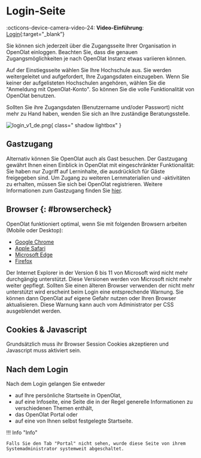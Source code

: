 # Login-Seite

:octicons-device-camera-video-24: **Video-Einführung**: [Login](<https://www.youtube.com/embed/Sy5cXJL7K90>){:target="_blank”} 

Sie können sich jederzeit über die Zugangsseite Ihrer Organisation in OpenOlat einloggen. Beachten Sie, dass die genauen Zugangsmöglichkeiten je nach OpenOlat Instanz etwas variieren können.

Auf der Einstiegsseite wählen Sie Ihre Hochschule aus. Sie werden weitergeleitet und aufgefordert, Ihre Zugangsdaten einzugeben. Wenn Sie keiner der aufgelisteten Hochschulen angehören, wählen Sie  die "Anmeldung mit OpenOlat-Konto". So können Sie die volle Funktionalität von OpenOlat benutzen.

Sollten Sie ihre Zugangsdaten (Benutzername und/oder Passwort) nicht mehr zu Hand haben, wenden Sie sich an Ihre zuständige Beratungsstelle.

![login_v1_de.png](assets/login_v1_de.png){ class=" shadow lightbox" }
  
## Gastzugang

Alternativ können Sie OpenOlat auch als Gast besuchen. Der Gastzugang gewährt Ihnen einen Einblick in OpenOlat mit eingeschränkter Funktionalität: Sie haben nur Zugriff auf Lerninhalte, die ausdrücklich für Gäste freigegeben sind. Um Zugang zu weiteren Lernmaterialien und -aktivitäten zu erhalten, müssen Sie sich bei OpenOlat registrieren. Weitere Informationen zum Gastzugang finden Sie [hier](../basic_concepts/guest_access.de.md).

## Browser {: #browsercheck}

OpenOlat funktioniert optimal, wenn Sie mit folgenden Browsern arbeiten (Mobile oder Desktop):

* [Google Chrome](http://www.google.com/chrome/)
* [Apple Safari](http://www.apple.com/safari/)
* [Microsoft Edge](https://www.microsoft.com/edge)
* [Firefox](http://www.mozilla.org/firefox/)

Der Internet Explorer in der Version 6 bis 11 von Microsoft wird nicht mehr durchgängig unterstützt. Diese Versionen werden von Microsoft nicht mehr weiter gepflegt. Sollten Sie einen älteren Browser verwenden der nicht mehr unterstützt wird erscheint beim Login eine entsprechende Warnung. Sie können dann OpenOlat auf eigene Gefahr nutzen oder Ihren Browser aktualisieren. Diese Warnung kann auch vom Administrator per CSS ausgeblendet werden.

## Cookies & Javascript

Grundsätzlich muss ihr Browser Session Cookies akzeptieren und Javascript muss aktiviert sein.

## Nach dem Login

Nach dem Login gelangen Sie entweder

* auf Ihre persönliche Startseite in OpenOlat, 
* auf eine Infoseite, eine Seite die in der Regel generelle Informationen zu verschiedenen Themen enthält, 
* das OpenOlat Portal oder 
* auf eine von Ihnen selbst festgelegte Startseite. 

!!! Info "Info"

    Falls Sie den Tab "Portal" nicht sehen, wurde diese Seite von ihrem Systemadministrator systemweit abgeschaltet.